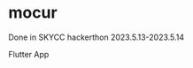 # mocur
Done in SKYCC hackerthon 2023.5.13-2023.5.14

Flutter App

<img scr="images/Screenshot_1684010951.png" width="200"/>

<img scr="images/Screenshot_1684011005.png" width="25"/>

<img scr="images/Screenshot_1683985812.png" width="25"/> 

<img scr="images/Screenshot_1684011170.png" width="25"/> 
